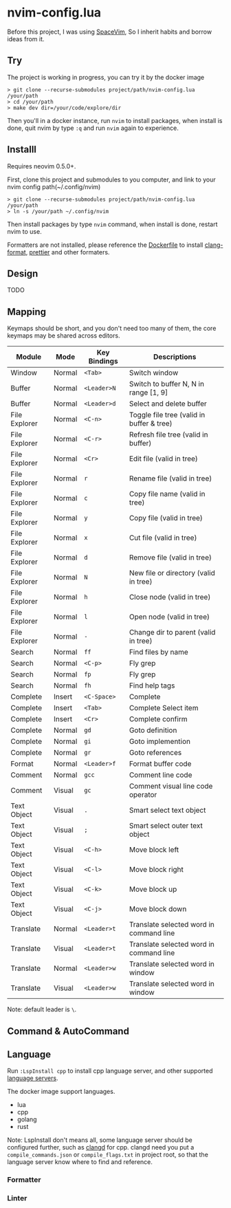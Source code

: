 # nvim-config.lua

Before this project, I was using [SpaceVim][spacevim], So I inherit habits and borrow ideas from it.

## Try

The project is working in progress, you can try it by the docker image

```
> git clone --recurse-submodules project/path/nvim-config.lua /your/path
> cd /your/path
> make dev dir=/your/code/explore/dir
```

Then you'll in a docker instance, run `nvim` to install packages, when install is done, quit nvim by
type `:q` and run `nvim` again to experience.

## Installl

Requires neovim 0.5.0+.

First, clone this project and submodules to you computer, and link to your nvim config path(~/.config/nvim)

```
> git clone --recurse-submodules project/path/nvim-config.lua /your/path
> ln -s /your/path ~/.config/nvim
```

Then install packages by type `nvim` command, when install is done, restart nvim to use.

Formatters are not installed, please reference the [Dockerfile][dockerfile] to install [clang-format][clang-format],
[prettier][prettier] and other formaters.

## Design

TODO

## Mapping

Keymaps should be short, and you don't need too many of them, the core keymaps may be shared across editors.

| Module        | Mode   | Key Bindings | Descriptions                              |
| ------------- | ------ | ------------ | ----------------------------------------- |
| Window        | Normal | `<Tab>`      | Switch window                             |
| Buffer        | Normal | `<Leader>N`  | Switch to buffer N, N in range [1, 9]     |
| Buffer        | Normal | `<Leader>d`  | Select and delete buffer                  |
| File Explorer | Normal | `<C-n>`      | Toggle file tree (valid in buffer & tree) |
| File Explorer | Normal | `<C-r>`      | Refresh file tree (valid in buffer)       |
| File Explorer | Normal | `<Cr>`       | Edit file (valid in tree)                 |
| File Explorer | Normal | `r`          | Rename file (valid in tree)               |
| File Explorer | Normal | `c`          | Copy file name (valid in tree)            |
| File Explorer | Normal | `y`          | Copy file (valid in tree)                 |
| File Explorer | Normal | `x`          | Cut file (valid in tree)                  |
| File Explorer | Normal | `d`          | Remove file (valid in tree)               |
| File Explorer | Normal | `N`          | New file or directory (valid in tree)     |
| File Explorer | Normal | `h`          | Close node (valid in tree)                |
| File Explorer | Normal | `l`          | Open node (valid in tree)                 |
| File Explorer | Normal | `-`          | Change dir to parent (valid in tree)      |
| Search        | Normal | `ff`         | Find files by name                        |
| Search        | Normal | `<C-p>`      | Fly grep                                  |
| Search        | Normal | `fp`         | Fly grep                                  |
| Search        | Normal | `fh`         | Find help tags                            |
| Complete      | Insert | `<C-Space>`  | Complete                                  |
| Complete      | Insert | `<Tab>`      | Complete Select item                      |
| Complete      | Insert | `<Cr>`       | Complete confirm                          |
| Complete      | Normal | `gd`         | Goto definition                           |
| Complete      | Normal | `gi`         | Goto implemention                         |
| Complete      | Normal | `gr`         | Goto references                           |
| Format        | Normal | `<Leader>f`  | Format buffer code                        |
| Comment       | Normal | `gcc`        | Comment line code                         |
| Comment       | Visual | `gc`         | Comment visual line code operator         |
| Text Object   | Visual | `.`          | Smart select text object                  |
| Text Object   | Visual | `;`          | Smart select outer text object            |
| Text Object   | Visual | `<C-h>`      | Move block left                           |
| Text Object   | Visual | `<C-l>`      | Move block right                          |
| Text Object   | Visual | `<C-k>`      | Move block up                             |
| Text Object   | Visual | `<C-j>`      | Move block down                           |
| Translate     | Normal | `<Leader>t`  | Translate selected word in command line   |
| Translate     | Visual | `<Leader>t`  | Translate selected word in command line   |
| Translate     | Normal | `<Leader>w`  | Translate selected word in window         |
| Translate     | Visual | `<Leader>w`  | Translate selected word in window         |

Note: default leader is `\`.

## Command & AutoCommand

## Language

Run `:LspInstall cpp` to install cpp language server, and other supported [language servers][lsp-servers].

The docker image support languages.

- lua
- cpp
- golang
- rust

Note: LspInstall don't means all, some language server should be configured further, such as [clangd][clangd]
for cpp. clangd need you put a `compile_commands.json` or `compile_flags.txt` in project root, so that the
language server know where to find and reference.

### Formatter

### Linter

[spacevim]: https://github.com/SpaceVim/SpaceVim
[lsp-servers]: https://github.com/kabouzeid/nvim-lspinstall#bundled-installers
[dockerfile]: Dockerfile
[clang-format]: https://clang.llvm.org/docs/ClangFormat.html
[prettier]: https://prettier.io
[clangd]: https://clangd.llvm.org/installation.html
